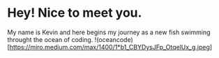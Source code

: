 # Hey! Nice to meet you.
My name is Kevin and here begins my journey as a new fish swimming throught the ocean of coding.
!(oceancode)[https://miro.medium.com/max/1400/1*b1_CBYDysJFp_OtqelUx_g.jpeg]

